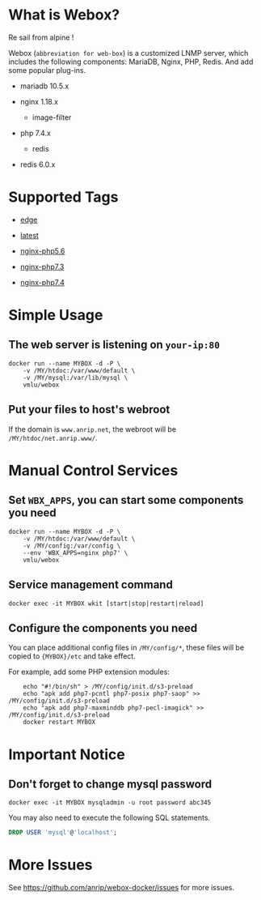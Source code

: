 # What is Webox?

Re sail from alpine !

Webox (`abbreviation for web-box`) is a customized LNMP server, which includes the following components: MariaDB, Nginx, PHP, Redis. And add some popular plug-ins.

- mariadb 10.5.x

- nginx 1.18.x

  - image-filter

- php 7.4.x

  - redis

- redis 6.0.x

# Supported Tags

- [edge](https://github.com/anrip/webox-docker/tree/edge)

- [latest](https://github.com/anrip/webox-docker/tree/master)

- [nginx-php5.6](https://github.com/anrip/webox-docker/tree/nginx-php5.6)

- [nginx-php7.3](https://github.com/anrip/webox-docker/tree/nginx-php7.3)

- [nginx-php7.4](https://github.com/anrip/webox-docker/tree/nginx-php7.4)


# Simple Usage

## The web server is listening on `your-ip:80`

```shell
docker run --name MYBOX -d -P \
    -v /MY/htdoc:/var/www/default \
    -v /MY/mysql:/var/lib/mysql \
    vmlu/webox
```

## Put your files to host's webroot

If the domain is `www.anrip.net`, the webroot will be `/MY/htdoc/net.anrip.www/`.

# Manual Control Services

## Set `WBX_APPS`, you can start some components you need

```shell
docker run --name MYBOX -d -P \
    -v /MY/htdoc:/var/www/default \
    -v /MY/config:/var/config \
    --env 'WBX_APPS=nginx php7' \
    vmlu/webox
```

## Service management command

```shell
docker exec -it MYBOX wkit [start|stop|restart|reload]
```

## Configure the components you need

You can place additional config files in `/MY/config/*`, these files will be copied to `{MYBOX}/etc` and take effect.

For example, add some PHP extension modules:

```shell
    echo "#!/bin/sh" > /MY/config/init.d/s3-preload
    echo "apk add php7-pcntl php7-posix php7-saop" >> /MY/config/init.d/s3-preload
    echo "apk add php7-maxminddb php7-pecl-imagick" >> /MY/config/init.d/s3-preload
    docker restart MYBOX
```

# Important Notice

## Don't forget to change mysql password

```shell
docker exec -it MYBOX mysqladmin -u root password abc345
```

You may also need to execute the following SQL statements.

```sql
DROP USER 'mysql'@'localhost';
```

# More Issues

See https://github.com/anrip/webox-docker/issues for more issues.
